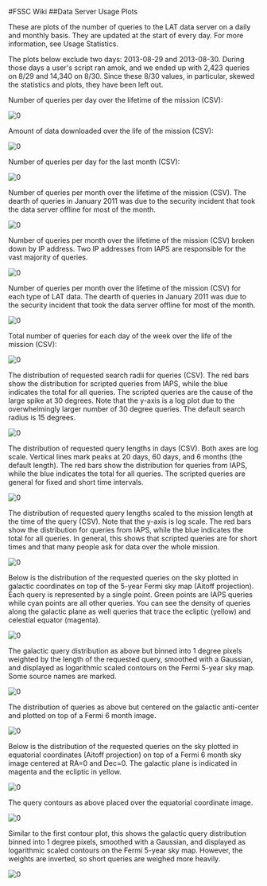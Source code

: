
#FSSC Wiki
##Data Server Usage Plots

These are plots of the number of queries to the LAT data server on a daily and monthly basis. They are updated at the start of every day. For more information, see Usage Statistics.

The plots below exclude two days: 2013-08-29 and 2013-08-30. During those days a user's script ran amok, and we ended up with 2,423 queries on 8/29 and 14,340 on 8/30. Since these 8/30 values, in particular, skewed the statistics and plots, they have been left out.

Number of queries per day over the lifetime of the mission (CSV):

![0](FSSCwiki/daily_queries.png)

Amount of data downloaded over the life of the mission (CSV):

![0](FSSCwiki/cumulative.png)

Number of queries per day for the last month (CSV):

![0](FSSCwiki/last_month.png)

Number of queries per month over the lifetime of the mission (CSV). The dearth of queries in January 2011 was due to the security incident that took the data server offline for most of the month.

![0](FSSCwiki/monthly_queries.png)

Number of queries per month over the lifetime of the mission (CSV) broken down by IP address. Two IP addresses from IAPS are responsible for the vast majority of queries.

![0](FSSCwiki/monthly_by_ip.png)

Number of queries per month over the lifetime of the mission (CSV) for each type of LAT data. The dearth of queries in January 2011 was due to the security incident that took the data server offline for most of the month.

![0](FSSCwiki/monthly_by_type.png)

Total number of queries for each day of the week over the life of the mission (CSV):

![0](FSSCwiki/day_of_week_queries.png)

The distribution of requested search radii for queries (CSV). The red bars show the distribution for scripted queries from IAPS, while the blue indicates the total for all queries. The scripted queries are the cause of the large spike at 30 degrees. Note that the y-axis is a log plot due to the overwhelmingly larger number of 30 degree queries. The default search radius is 15 degrees.

![0](FSSCwiki/query_regions.png)

The distribution of requested query lengths in days (CSV). Both axes are log scale. Vertical lines mark peaks at 20 days, 60 days, and 6 months (the default length). The red bars show the distribution for queries from IAPS, while the blue indicates the total for all queries. The scripted queries are general for fixed and short time intervals.

![0](FSSCwiki/query_lengths.png)

The distribution of requested query lengths scaled to the mission length at the time of the query (CSV). Note that the y-axis is log scale. The red bars show the distribution for queries from IAPS, while the blue indicates the total for all queries. In general, this shows that scripted queries are for short times and that many people ask for data over the whole mission.

![0](FSSCwiki/query_lengths_relative.png)

Below is the distribution of the requested queries on the sky plotted in galactic coordinates on top of the 5-year Fermi sky map (Aitoff projection). Each query is represented by a single point. Green points are IAPS queries while cyan points are all other queries. You can see the density of queries along the galactic plane as well queries that trace the ecliptic (yellow) and celestial equator (magenta).

![0](FSSCwiki/query_galactic.png)

The galactic query distribution as above but binned into 1 degree pixels weighted by the length of the requested query, smoothed with a Gaussian, and displayed as logarithmic scaled contours on the Fermi 5-year sky map. Some source names are marked.

![0](FSSCwiki/query_contours.png)

The distribution of queries as above but centered on the galactic anti-center and plotted on top of a Fermi 6 month image.

![0](FSSCwiki/query_anticenter.png)

Below is the distribution of the requested queries on the sky plotted in equatorial coordinates (Aitoff projection) on top of a Fermi 6 month sky image centered at RA=0 and Dec=0. The galactic plane is indicated in magenta and the ecliptic in yellow.

![0](FSSCwiki/query_equatorial.png)

The query contours as above placed over the equatorial coordinate image.

![0](FSSCwiki/query_econtours.png)

Similar to the first contour plot, this shows the galactic query distribution binned into 1 degree pixels, smoothed with a Gaussian, and displayed as logarithmic scaled contours on the Fermi 5-year sky map. However, the weights are inverted, so short queries are weighed more heavily.

![0](FSSCwiki/query_contours_invertweights.png)


